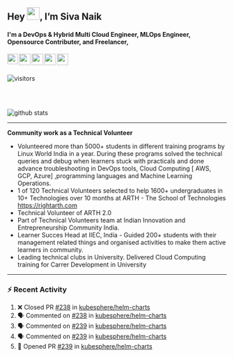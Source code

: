 <!--
### Hi there 👋
**kethavathsivanaik/kethavathsivanaik** is a ✨ _special_ ✨ repository because its `README.md` (this file) appears on your GitHub profile.

Here are some ideas to get you started:

- 🔭 I’m currently working on ...
- 🌱 I’m currently learning ...
- 👯 I’m looking to collaborate on ...
- 🤔 I’m looking for help with ...
- 💬 Ask me about ...
- 📫 How to reach me: ...
- 😄 Pronouns: ...
- ⚡ Fun fact: ...
-->

## Hey <img src="https://github.com/TheDudeThatCode/TheDudeThatCode/blob/master/Assets/Hi.gif" width="29px">,  I’m Siva Naik
#### I'm a DevOps & Hybrid Multi Cloud Engineer, MLOps Engineer, Opensource Contributer, and Freelancer,

<a href="https://www.linkedin.com/in/sivanaik/">
  <img align="left" width="24px" src="https://cdn-icons-png.flaticon.com/512/174/174857.png"  />
</a>
<a href="https://twitter.com/KethavathSiva">
  <img align="left" width="26px" src="https://logodownload.org/wp-content/uploads/2014/09/twitter-logo-6.png" />
</a>
<a href="mailto:sivanaikk0903@gmail.com">
  <img align="left" width="26px" src="https://cdn-icons-png.flaticon.com/512/281/281769.png" />
</a>
<a href="https://www.youtube.com/channel/UCUY7ZkW-q0hkhuJotH7wqyw">
  <img align="left" width="26px" src="https://i.pinimg.com/originals/46/02/cb/4602cbc18967da9c1eba7452905cd99b.png" />
</a>
<a href="https://www.instagram.com/techie_siva_naik/">
  <img align="left" width="26px" src="https://upload.wikimedia.org/wikipedia/commons/thumb/a/a5/Instagram_icon.png/1024px-Instagram_icon.png" />
</a>

<br />
<br />

![visitors](https://visitor-badge.laobi.icu/badge?page_id=kethavathsivanaik.kethavathsivanaik)

<br />
<br />

![github stats](https://github-readme-stats.vercel.app/api?username=kethavathsivanaik&show_icons=true&title_color=fff&icon_color=79ff97&text_color=9f9f9f&bg_color=151515)

---

<b> Community work as a Technical Volunteer </b>
- Volunteered more than 5000+ students in different training programs by Linux World India in a year. During these programs solved the technical queries and debug when learners stuck with practicals and done advance troubleshooting in DevOps tools, Cloud Computing [ AWS, GCP, Azure] ,programming languages and Machine Learning Operations. 
- 1 of 120 Technical Volunteers selected to help 1600+ undergraduates in 10+ Technologies over 10 months at ARTH - The School of Technologies 
https://rightarth.com
- Technical Volunteer of ARTH 2.0 
-  Part of Technical Volunteers team at Indian Innovation and Entrepreneurship Community India.
- Learner Succes Head at IIEC, India - Guided 200+ students with their management related things and organised activities to make them active learners in community. 
- Leading technical clubs in University. Delivered Cloud Computing training for Carrer Development in University

---

### :zap: Recent Activity

<!--START_SECTION:activity-->
1. ❌ Closed PR [#238](https://github.com/kubesphere/helm-charts/pull/238) in [kubesphere/helm-charts](https://github.com/kubesphere/helm-charts)
2. 🗣 Commented on [#238](https://github.com/kubesphere/helm-charts/issues/238) in [kubesphere/helm-charts](https://github.com/kubesphere/helm-charts)
3. 🗣 Commented on [#239](https://github.com/kubesphere/helm-charts/issues/239) in [kubesphere/helm-charts](https://github.com/kubesphere/helm-charts)
4. 🗣 Commented on [#239](https://github.com/kubesphere/helm-charts/issues/239) in [kubesphere/helm-charts](https://github.com/kubesphere/helm-charts)
5. 💪 Opened PR [#239](https://github.com/kubesphere/helm-charts/pull/239) in [kubesphere/helm-charts](https://github.com/kubesphere/helm-charts)
<!--END_SECTION:activity-->



